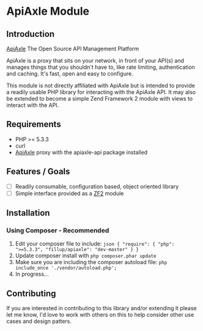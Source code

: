 # ApiAxle Module #

## Introduction ##
[ApiAxle](http://apiaxle.com)
The Open Source API Management Platform

ApiAxle is a proxy that sits on your network, in front of your API(s) and manages things that you shouldn't have to, like rate limiting, authentication and caching. It's fast, open and easy to configure.

This module is not directly affiliated with ApiAxle but is intended to provide a readily usable PHP library for interacting with the ApiAxle API. It may also be extended to become a simple Zend Framework 2 module with views to interact with the API.

## Requirements ##
* PHP >= 5.3.3
* curl
* [ApiAxle](http://apiaxle.com) proxy with the apiaxle-api package installed

## Features / Goals ##
- [ ] Readily consumable, configuration based, object oriented library
- [ ] Simple interface provided as a [ZF2](http://framework.zend.com) module

## Installation ##
### Using Composer - Recommended ###
1. Edit your composer file to include:
        ```json
        {
            "require": {
                "php": ">=5.3.3",
                "fillup/apiaxle": "dev-master"
            }
        }
        ```
2. Update composer install with ```php composer.phar update```
3. Make sure you are including the composer autoload file:
        ```php
        include_once './vendor/autoload.php';
        ```
4. In progress...

## Contributing ##
If you are interested in contributing to this library and/or extending it please let me know, I'd love to work with others on this to help consider other use cases and design patters.

